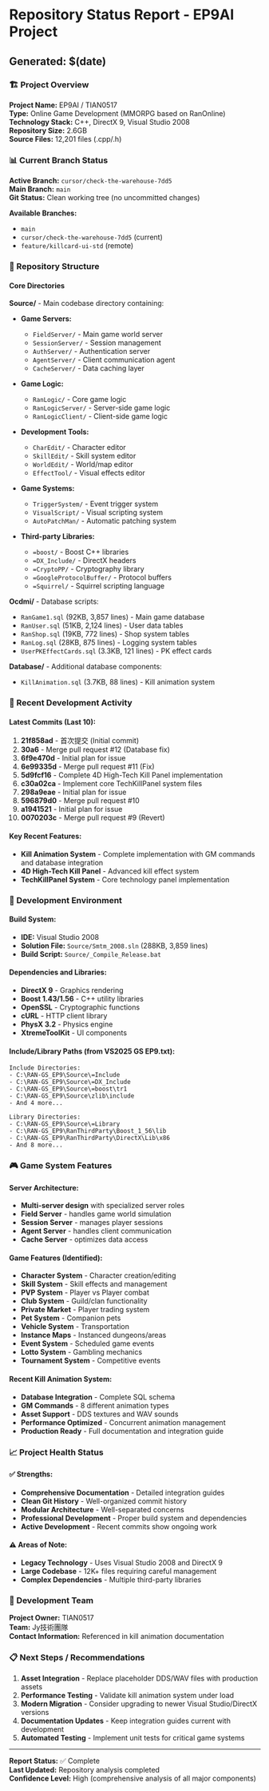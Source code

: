 # Repository Status Report - EP9AI Project
## Generated: $(date)

### 🏗️ Project Overview

**Project Name:** EP9AI / TIAN0517  
**Type:** Online Game Development (MMORPG based on RanOnline)  
**Technology Stack:** C++, DirectX 9, Visual Studio 2008  
**Repository Size:** 2.6GB  
**Source Files:** 12,201 files (.cpp/.h)  

### 📊 Current Branch Status

**Active Branch:** `cursor/check-the-warehouse-7dd5`  
**Main Branch:** `main`  
**Git Status:** Clean working tree (no uncommitted changes)  

**Available Branches:**
- `main`
- `cursor/check-the-warehouse-7dd5` (current)
- `feature/killcard-ui-std` (remote)

### 📁 Repository Structure

#### Core Directories

**Source/** - Main codebase directory containing:
- **Game Servers:**
  - `FieldServer/` - Main game world server
  - `SessionServer/` - Session management
  - `AuthServer/` - Authentication server
  - `AgentServer/` - Client communication agent
  - `CacheServer/` - Data caching layer

- **Game Logic:**
  - `RanLogic/` - Core game logic
  - `RanLogicServer/` - Server-side game logic
  - `RanLogicClient/` - Client-side game logic

- **Development Tools:**
  - `CharEdit/` - Character editor
  - `SkillEdit/` - Skill system editor
  - `WorldEdit/` - World/map editor
  - `EffectTool/` - Visual effects editor

- **Game Systems:**
  - `TriggerSystem/` - Event trigger system
  - `VisualScript/` - Visual scripting system
  - `AutoPatchMan/` - Automatic patching system

- **Third-party Libraries:**
  - `=boost/` - Boost C++ libraries
  - `=DX_Include/` - DirectX headers
  - `=CryptoPP/` - Cryptography library
  - `=GoogleProtocolBuffer/` - Protocol buffers
  - `=Squirrel/` - Squirrel scripting language

**Ocdmi/** - Database scripts:
- `RanGame1.sql` (92KB, 3,857 lines) - Main game database
- `RanUser.sql` (51KB, 2,124 lines) - User data tables
- `RanShop.sql` (19KB, 772 lines) - Shop system tables
- `RanLog.sql` (28KB, 875 lines) - Logging system tables
- `UserPKEffectCards.sql` (3.3KB, 121 lines) - PK effect cards

**Database/** - Additional database components:
- `KillAnimation.sql` (3.7KB, 88 lines) - Kill animation system

### 🎯 Recent Development Activity

#### Latest Commits (Last 10):
1. **21f858ad** - 首次提交 (Initial commit)
2. **30a6** - Merge pull request #12 (Database fix)
3. **6f9e470d** - Initial plan for issue
4. **6e99335d** - Merge pull request #11 (Fix)
5. **5d9fcf16** - Complete 4D High-Tech Kill Panel implementation
6. **c30a02ca** - Implement core TechKillPanel system files
7. **298a9eae** - Initial plan for issue
8. **596879d0** - Merge pull request #10
9. **a1941521** - Initial plan for issue
10. **0070203c** - Merge pull request #9 (Revert)

#### Key Recent Features:
- **Kill Animation System** - Complete implementation with GM commands and database integration
- **4D High-Tech Kill Panel** - Advanced kill effect system
- **TechKillPanel System** - Core technology panel implementation

### 🔧 Development Environment

#### Build System:
- **IDE:** Visual Studio 2008
- **Solution File:** `Source/Smtm_2008.sln` (288KB, 3,859 lines)
- **Build Script:** `Source/_Compile_Release.bat`

#### Dependencies and Libraries:
- **DirectX 9** - Graphics rendering
- **Boost 1.43/1.56** - C++ utility libraries
- **OpenSSL** - Cryptographic functions
- **cURL** - HTTP client library
- **PhysX 3.2** - Physics engine
- **XtremeToolKit** - UI components

#### Include/Library Paths (from VS2025 GS EP9.txt):
```
Include Directories:
- C:\RAN-GS_EP9\Source\=Include
- C:\RAN-GS_EP9\Source\=DX_Include
- C:\RAN-GS_EP9\Source\=boost\tr1
- C:\RAN-GS_EP9\Source\zlib\include
- And 4 more...

Library Directories:
- C:\RAN-GS_EP9\Source\=Library
- C:\RAN-GS_EP9\RanThirdParty\Boost_1_56\lib
- C:\RAN-GS_EP9\RanThirdParty\DirectX\Lib\x86
- And 8 more...
```

### 🎮 Game System Features

#### Server Architecture:
- **Multi-server design** with specialized server roles
- **Field Server** - handles game world simulation
- **Session Server** - manages player sessions
- **Agent Server** - handles client communication
- **Cache Server** - optimizes data access

#### Game Features (Identified):
- **Character System** - Character creation/editing
- **Skill System** - Skill effects and management
- **PVP System** - Player vs Player combat
- **Club System** - Guild/clan functionality
- **Private Market** - Player trading system
- **Pet System** - Companion pets
- **Vehicle System** - Transportation
- **Instance Maps** - Instanced dungeons/areas
- **Event System** - Scheduled game events
- **Lotto System** - Gambling mechanics
- **Tournament System** - Competitive events

#### Recent Kill Animation System:
- **Database Integration** - Complete SQL schema
- **GM Commands** - 8 different animation types
- **Asset Support** - DDS textures and WAV sounds
- **Performance Optimized** - Concurrent animation management
- **Production Ready** - Full documentation and integration guide

### 📈 Project Health Status

#### ✅ Strengths:
- **Comprehensive Documentation** - Detailed integration guides
- **Clean Git History** - Well-organized commit history
- **Modular Architecture** - Well-separated concerns
- **Professional Development** - Proper build system and dependencies
- **Active Development** - Recent commits show ongoing work

#### ⚠️ Areas of Note:
- **Legacy Technology** - Uses Visual Studio 2008 and DirectX 9
- **Large Codebase** - 12K+ files requiring careful management
- **Complex Dependencies** - Multiple third-party libraries

### 🎯 Development Team

**Project Owner:** TIAN0517  
**Team:** Jy技術團隊  
**Contact Information:** Referenced in kill animation documentation

### 📋 Next Steps / Recommendations

1. **Asset Integration** - Replace placeholder DDS/WAV files with production assets
2. **Performance Testing** - Validate kill animation system under load
3. **Modern Migration** - Consider upgrading to newer Visual Studio/DirectX versions
4. **Documentation Updates** - Keep integration guides current with development
5. **Automated Testing** - Implement unit tests for critical game systems

---

**Report Status:** ✅ Complete  
**Last Updated:** Repository analysis completed  
**Confidence Level:** High (comprehensive analysis of all major components)